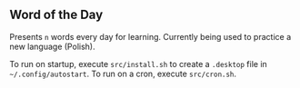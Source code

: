 ## Word of the Day

Presents `n` words every day for learning. Currently being used to practice a new language (Polish).

To run on startup, execute `src/install.sh` to create a `.desktop` file in `~/.config/autostart`.
To run on a cron, execute `src/cron.sh`.
